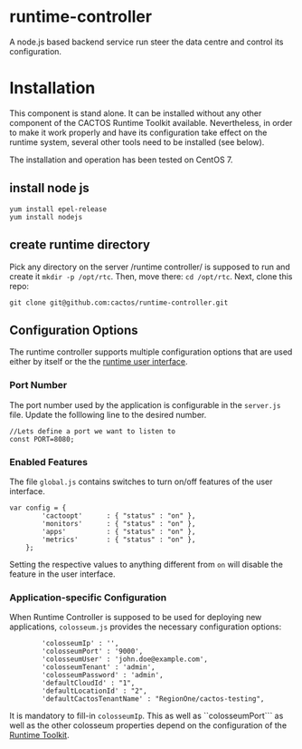 # runtime-controller

A node.js based backend service run steer the data centre and control its configuration.

# Installation

This component is stand alone. It can be installed without any other component of the CACTOS Runtime Toolkit available. 
Nevertheless, in order to make it work properly and have its configuration take effect on the runtime system, several 
other tools need to be installed (see below).

The installation and operation has been tested on CentOS 7.

## install node js

```
yum install epel-release
yum install nodejs
```
## create runtime directory

Pick any directory on the server /runtime controller/ is supposed to run and create it ```mkdir -p /opt/rtc```. 
Then, move there: ```cd /opt/rtc```. Next, clone this repo:

```
git clone git@github.com:cactos/runtime-controller.git
```

## Configuration Options

The runtime controller supports multiple configuration options that are used either by itself or the the
[runtime user interface](https://github.com/cactos/runtime-user-interface).

### Port Number

The port number used by the application is configurable in the ```server.js``` file. Update the folllowing 
line to the desired number.
```
//Lets define a port we want to listen to
const PORT=8080; 
```

###  Enabled Features
The file ```global.js``` contains switches to turn on/off features of the user interface.
```
var config = {
        'cactoopt'      : { "status" : "on" },
        'monitors'      : { "status" : "on" },
        'apps'          : { "status" : "on" },
        'metrics'       : { "status" : "on" },
    };
```
Setting the respective values to anything different from ```on``` will disable the feature in the user interface.

### Application-specific Configuration

When Runtime Controller is supposed to be used for deploying new applications, ```colosseum.js``` provides the 
necessary configuration options:
```
        'colosseumIp' : '',
        'colosseumPort' : '9000',
        'colosseumUser' : 'john.doe@example.com',
        'colosseumTenant' : 'admin',
        'colosseumPassword' : 'admin',
        'defaultCloudId' : "1",
        'defaultLocationId' : "2",
        'defaultCactosTenantName' : "RegionOne/cactos-testing",
```

It is mandatory to fill-in ```colosseumIp```. This as well as ``colosseumPort``` as well as the other colosseum 
properties depend on the configuration of the [Runtime Toolkit](http://#).

